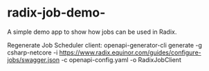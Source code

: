 # radix-job-demo-

A simple demo app to show how jobs can be used in Radix.

Regenerate Job Scheduler client:
openapi-generator-cli generate -g csharp-netcore -i https://www.radix.equinor.com/guides/configure-jobs/swagger.json -c openapi-config.yaml -o RadixJobClient

